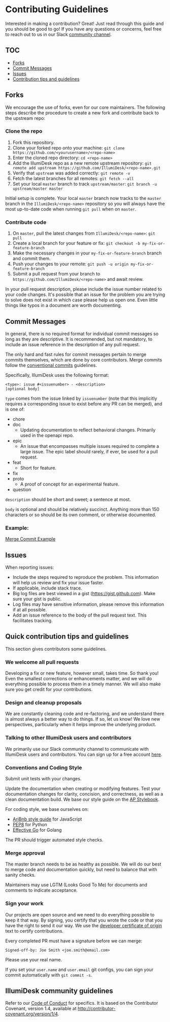 # Contributing Guidelines

Interested in making a contribution? Great! Just read through this guide and you should be good to go! If you have any questions or concerns, feel free to reach out to us in our Slack [community channel](https://slackin-pypmyuhqds.now.sh/).

## TOC

- [Forks](#forks)
- [Commit Messages](#commit-messages)
- [Issues](#issues)
- [Contribution tips and guidelines](#quick-contribution-tips-and-guidelines)

## Forks

We encourage the use of forks, even for our core maintainers. The following steps describe the procedure to create a new fork and contribute back to the upstream repo:

### Clone the repo

1. Fork this repository.
1. Clone your forked repo onto your machine: `git clone https://github.com/<yourusername>/<repo-name>`
1. Enter the cloned repo directory: `cd <repo-name>`
1. Add the IllumiDesk repo as a new remote upstream repository: `git remote add upstream https://github.com/IllumiDesk/<repo-name>.git`
1. Verify that `upstream` was added correctly: `git remote -v`
1. Fetch the latest branches for all remotes: `git fetch --all`
1. Set your local `master` branch to track `upstream/master`: `git branch -u upstream/master master`

Initial setup is complete. Your local `master` branch now tracks to the `master` branch in the `IllumiDesk/<repo-name>` repository so you will always have the most up-to-date code when running `git pull` when on `master`.

### Contribute code

1. On `master`, pull the latest changes from `IllumiDesk/<repo-name>`: `git pull`
1. Create a local branch for your feature or fix: `git checkout -b my-fix-or-feature-branch`
1. Make the necessary changes in your `my-fix-or-feature-branch` branch and commit them.
1. Push your changes to your remote: `git push -u origin my-fix-or-feature-branch`
1. Submit a pull request from your branch to `https://github.com/IllumiDesk/<repo-name>` and await review.

In your pull request description, please include the issue number related to your code changes. It's possible that an issue for the problem you are trying to solve does not exist in which case please help us open one. Even little things like typos in a document are worth documenting.

## Commit Messages

In general, there is no required format for individual commit messages so long as they are descriptive. 
It is recommended, but not mandatory, to include an issue reference in the description of any pull request. 

The only hard and fast rules for commit messages pertain to merge commits themselves, 
which are done by core contributors. Merge commits follow the [conventional commits](https://conventionalcommits.org) guidelines.

Specifically, IllumiDesk uses the following format:

```
<type>: issue #<issuenumber> - <description>
[optional body]
```

`type` comes from the issue linked by `issuenumber` (note that this implicitly requires a corresponding issue to exist before any PR can be merged), and is one of:

* chore
* doc 
    - Updating documentation to reflect behavioral changes. Primarily used in the openapi repo.
* epic 
    - An issue that encompasses multiple issues required to complete a large issue. The epic label should rarely, if ever, be used for a pull request.
* feat
    - Short for feature.
* fix
* proto 
    - A proof of concept for an experimental feature.
* question

`description` should be short and sweet; a sentence at most.

`body` is optional and should be relatively succinct. Anything more than 150 characters or so should be its own comment, or otherwise documented.

### Example:

[Merge Commit Example](./images/MergeCommitExample.png)

## Issues

When reporting issues:

- Include the steps required to reproduce the problem. This information will help us review and fix your issue faster.
- If applicable, include stack trace.
- Big log files are best viewed in a gist (https://gist.github.com). Make sure your gist is public.
- Log files may have sensitive information, please remove this information if at all possible.
- Add an issue reference to the body of the pull request text. This facilitates tracking.

## Quick contribution tips and guidelines

This section gives contributors some guidelines.

### We welcome all pull requests

Developing a fix or new feature, however small, takes time. So thank you! Even the smallest corrections or enhancements matter, and we will do everything possible to process them in a timely manner. We will also make sure you get credit for your contributions.

### Design and cleanup proposals

We are constantly cleaning code and re-factoring, and we understand there is almost always a better way to do things. If so, let us know! We love new perspectives, particularly when it helps improve the underlying product.

### Talking to other IllumiDesk users and contributors

We primarily use our Slack community channel to communicate with IllumiDesk users and contributors. You can sign up for a free account [here](https://slack.IllumiDesk.io/).

### Conventions and Coding Style

Submit unit tests with your changes.

Update the documentation when creating or modifying features. Test your documentation changes for clarity, concision, and correctness, as well as a clean documentation build. We base our style guide on the [AP Stylebook](https://en.wikipedia.org/wiki/AP_Stylebook).

For coding style, we base ourselves on:

- [AriBnb style guide](https://github.com/airbnb/javascript) for JavaScript
- [PEP8](https://www.python.org/dev/peps/pep-0008/) for Python
- [Effective Go](https://golang.org/doc/effective_go.html) for Golang

The PR should trigger automated style checks.

### Merge approval

The master branch needs to be as healthy as possible. We will do our best to merge code and documentation quickly, but need to balance that with sanity checks.

Maintainers may use LGTM (Looks Good To Me) for documents and comments to indicate acceptance.

### Sign your work

Our projects are open source and we need to do everything possible to keep it that way. By signing, you certify that you wrote the code or that you have the right to send it our way. We use the [developer certificate of origin](http://developercertificate.org/) text to certify contributions.

Every completed PR must have a signature before we can merge:

    Signed-off-by: Joe Smith <joe.smith@email.com>

Please use your real name.

If you set your `user.name` and `user.email` git configs, you can sign your
commit automatically with `git commit -s`.

## IllumiDesk community guidelines

Refer to our [Code of Conduct](CODE_OF_CONDUCT.md) for specifics. It is based on the Contributor Covenant, version 1.4, available at http://contributor-covenant.org/version/1/4.

